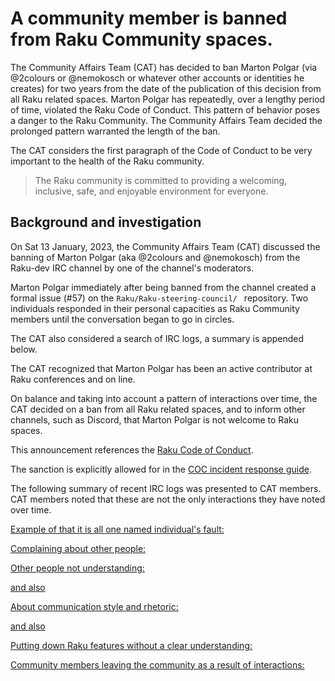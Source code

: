 # A community member is banned from Raku Community spaces.

The Community Affairs Team (CAT) has decided to ban Marton Polgar (via @2colours or @nemokosch or whatever other accounts or identities he creates) for two years from the date of the publication of this decision from all Raku related spaces. Marton Polgar has repeatedly, over a lengthy period of time, violated the Raku Code of Conduct. This pattern of behavior poses a danger to the Raku Community. The Community Affairs Team decided the prolonged pattern warranted the length of the ban.

The CAT considers the first paragraph of the Code of Conduct to be very important to the health of the Raku community.

>The Raku community is committed to providing a welcoming, inclusive, safe, and enjoyable environment for everyone.

## Background and investigation

On Sat 13 January, 2023, the Community Affairs Team (CAT) discussed the banning of Marton Polgar (aka @2colours and @nemokosch) from the Raku-dev IRC channel by one of the channel's moderators.

Marton Polgar immediately after being banned from the channel created a formal issue (#57) on the `Raku/Raku-steering-council/ ` repository. Two individuals responded in their personal capacities as Raku Community members until the conversation began to go in circles.

The CAT also considered a search of IRC logs, a summary is appended below.

The CAT recognized that Marton Polgar has been an active contributor at Raku conferences and on line.

On balance and taking into account a pattern of interactions over time, the CAT decided on a ban from all Raku related spaces, and to inform other channels, such as Discord, that Marton Polgar is not welcome to Raku spaces.

This announcement references the [Raku Code of Conduct](https://github.com/Raku/Raku-Steering-Council/blob/main/papers/Raku_Code_of_Conduct.md).

The sanction is explicitly allowed for in the [COC incident response guide](https://github.com/Raku/Raku-Steering-Council/blob/main/papers/coc_incident_response_guide.md#allowed-responses).

The following summary of recent IRC logs was presented to CAT members. CAT members noted that these are not the only interactions they have noted over time.

[Example of that it is all one named individual's fault:](
https://irclogs.raku.org/raku/2023-07-27.html#11:11-0003)

[Complaining about other people:](
https://irclogs.raku.org/raku/2024-01-04.html#10:47)

[Other people not understanding:](
https://irclogs.raku.org/raku/2023-10-21.html#18:07)

[and also](https://irclogs.raku.org/raku/2023-10-18.html#21:15-0001)

[About communication style and rhetoric:](
https://irclogs.raku.org/raku/2023-11-09.html#13:10)

[and also](https://irclogs.raku.org/raku/2023-02-18.html#14:45)

[Putting down Raku features without a clear understanding:](
https://irclogs.raku.org/raku/2024-01-06.html#19:19-0001)

[Community members leaving the community as a result of interactions:](
https://irclogs.raku.org/raku/2024-01-06.html#21:22)



